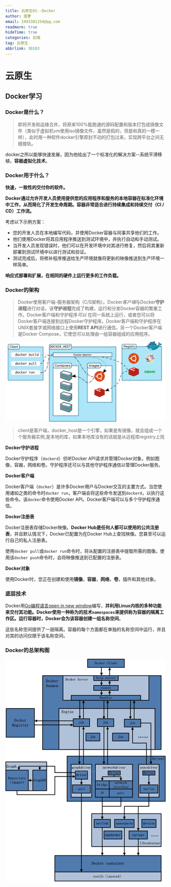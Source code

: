 ```yaml
---
title: 云原生01--Docker
author: 菠萝
email: 2493381254@qq.com
readmore: true
hideTime: true
categories: 后端
tag: 云原生
abbrlink: 30103
---
```

# 云原生

## Docker学习

### Docker是什么？

> 即将开发和运维合并，将原来100%能跑通的源码配置和版本打包成镜像文件（类似于虚拟机vm使用iso镜像文件，虽然是假的，但是和真的一模一样），此时用一种软件docker引擎原封不动的打包过来，实现跨平台之间无缝接轨。

docker之所以能够快速发展，因为他给出了一个标准化的解决方案--系统平滑移植，**容器虚拟化技术**。

### Docker用于什么？

**快速，一致性的交付你的软件。**

**Docker通过允许开发人员使用提供您的应用程序和服务的本地容器在标准化环境中工作，从而简化了开发生命周期。容器非常适合进行持续集成和持续交付（CI / CD）工作流。**

考虑以下示例方案：

- 您的开发人员在本地编写代码，并使用Docker容器与同事共享他们的工作。
- 他们使用Docker将其应用程序推送到测试环境中，并执行自动和手动测试。
- 当开发人员发现错误时，他们可以在开发环境中对其进行修复，然后将其重新部署到测试环境中以进行测试和验证。
- 测试完成后，将修补程序推送给生产环境就像将更新的映像推送到生产环境一样简单。

**响应式部署和扩展，在相同的硬件上运行更多的工作负载。**

### Docker的架构

> Docker使用客户端-服务器架构（C/S架构）。Docker*客户端*与Docker**守护进程**进行对话，该**守护进程**完成了构建，运行和分发Docker容器的繁重工作。Docker客户端和守护程序*可以* 在同一系统上运行，或者您可以将Docker客户端连接到远程Docker守护程序。Docker客户端和守护程序在UNIX套接字或网络接口上使用**REST API**进行通信。另一个Docker客户端是Docker Compose，它使您可以处理由一组容器组成的应用程序。

![image-20221003095407215](云原生/smimage-20221003095407215.png)

> client是客户端，docker_host是一个引擎，如果是有镜像，就会组成一个个服务器实例,是本地的库，如果本地库没有的话就是从远程库registry上找

**Docker守护进程**

Docker守护程序（`dockerd`）侦听Docker API请求并管理Docker对象，例如图像，容器，网络和卷。守护程序还可以与其他守护程序通信以管理Docker服务。

**Docker客户端**

Docker客户端（`docker`）是许多Docker用户与Docker交互的主要方式。当您使用诸如之类的命令时`docker run`，客户端会将这些命令发送到`dockerd`，以执行这些命令。该`docker`命令使用Docker API。Docker客户端可以与多个守护程序通信。

**Docker注册表**

Docker注册表存储Docker映像。**Docker Hub是任何人都可以使用的公共注册表**，并且默认情况下，Docker已配置为在Docker Hub上查找映像。您甚至可以运行自己的私人注册表。

使用`docker pull`或`docker run`命令时，将从配置的注册表中提取所需的图像。使用该`docker push`命令时，会将映像推送到已配置的注册表。

**Docker对象**

使用Docker时，您正在创建和使用**镜像**，**容器**，**网络**，**卷**，插件和其他对象。

### 底层技术

Docker用[Go编程语言open in new window](https://golang.org/)编写，**并利用Linux内核的多种功能来交付其功能。**Docker使用一种称为的技术`namespaces`来提供称为容器的隔离工作区。运行容器时，Docker会为该容器创建一组**名称空间**。

这些名称空间提供了一层隔离。容器的每个方面都在单独的名称空间中运行，并且对其的访问仅限于该名称空间。

### Docker的总架构图

![img](云原生/AWZcyjfvLDJmEnq.ad588b65.jpg)
